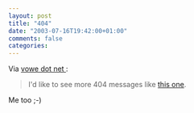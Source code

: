 ```yaml
---
layout: post
title: "404"
date: "2003-07-16T19:42:00+01:00"
comments: false
categories: 
---
```


<p>Via <a href="http://vowe.net/archives/003486.html" title="vowe dot net :: A heartfelt message">vowe dot net </a>:</p>

<blockquote>I'd like to see more 404 messages like <a href="http://www.acm.uiuc.edu/rml/Gifs/Farside/">this one</a>.</blockquote>

<p>Me too ;-)</p>

